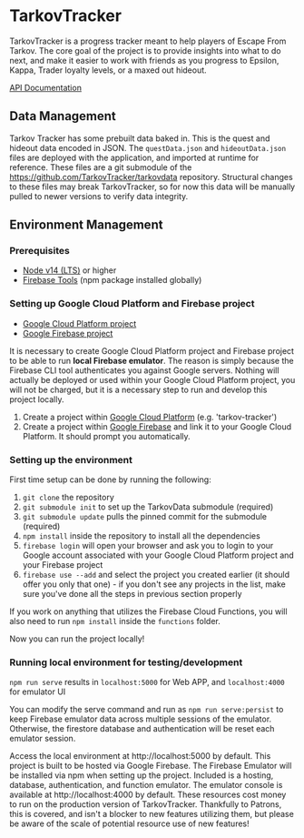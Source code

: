 # TarkovTracker
TarkovTracker is a progress tracker meant to help players of Escape From Tarkov. The core goal of the project is to provide insights into what to do next, and make it easier to work with friends as you progress to Epsilon, Kappa, Trader loyalty levels, or a maxed out hideout.

[API Documentation](https://tarkovtracker.github.io/TarkovTracker/)

## Data Management
Tarkov Tracker has some prebuilt data baked in. This is the quest and hideout data encoded in JSON. The `questData.json` and `hideoutData.json` files are deployed with the application, and imported at runtime for reference. These files are a git submodule of the https://github.com/TarkovTracker/tarkovdata repository. Structural changes to these files may break TarkovTracker, so for now this data will be manually pulled to newer versions to verify data integrity.

## Environment Management
### Prerequisites
- [Node v14 (LTS)](https://nodejs.org/en/download/) or higher
- [Firebase Tools](https://www.npmjs.com/package/firebase-tools) (npm package installed globally)

### Setting up Google Cloud Platform and Firebase project
- [Google Cloud Platform project](https://console.cloud.google.com/)
- [Google Firebase project](https://firebase.google.com/)

It is necessary to create Google Cloud Platform project and Firebase project to be able to run **local Firebase emulator**. The reason is
simply because the Firebase CLI tool authenticates you against Google servers. Nothing will actually be deployed or used within your 
Google Cloud Platform project, you will not be charged, but it is a necessary step to run and develop this project locally.

1) Create a project within [Google Cloud Platform](https://console.cloud.google.com/) (e.g. 'tarkov-tracker')
2) Create a project within [Google Firebase](https://firebase.google.com/) and link it to your Google Cloud Platform. It should prompt you automatically. 

### Setting up the environment
First time setup can be done by running the following:
1) `git clone` the repository
2) `git submodule init` to set up the TarkovData submodule (required)
3) `git submodule update` pulls the pinned commit for the submodule (required)
4) `npm install` inside the repository to install all the dependencies
5) `firebase login` will open your browser and ask you to login to your Google account associated with your Google Cloud Platform project and your Firebase project
6) `firebase use --add` and select the project you created earlier (it should offer you only that one) - if you don't see any projects in the list, make sure you've 
   done all the steps in previous section properly

If you work on anything that utilizes the Firebase Cloud Functions, you will also need to run `npm install` inside the `functions` folder.

Now you can run the project locally!

### Running local environment for testing/development
`npm run serve` results in `localhost:5000` for Web APP, and `localhost:4000` for emulator UI

You can modify the serve command and run as `npm run serve:persist` to keep Firebase emulator data across multiple sessions of the emulator. Otherwise, the firestore database and authentication will be reset each emulator session.

Access the local environment at http://localhost:5000 by default. This project is built to be hosted via Google Firebase. The Firebase Emulator will be installed via npm when setting up the project. Included is a hosting, database, authentication, and function emulator. The emulator console is available at http://localhost:4000 by default. These resources cost money to run on the production version of TarkovTracker. Thankfully to Patrons, this is covered, and isn't a blocker to new features utilizing them, but please be aware of the scale of potential resource use of new features!
